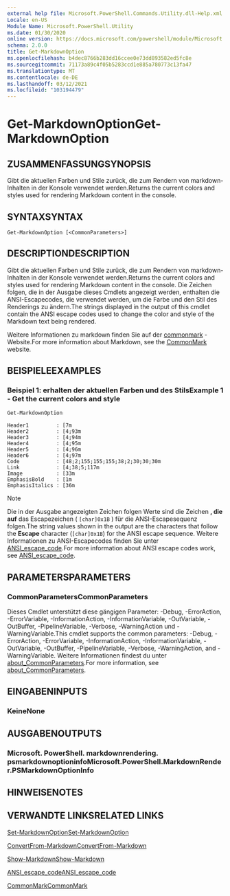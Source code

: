 ```yaml
---
external help file: Microsoft.PowerShell.Commands.Utility.dll-Help.xml
Locale: en-US
Module Name: Microsoft.PowerShell.Utility
ms.date: 01/30/2020
online version: https://docs.microsoft.com/powershell/module/Microsoft.PowerShell.Utility/Get-MarkdownOption?view=powershell-7&WT.mc_id=ps-gethelp
schema: 2.0.0
title: Get-MarkdownOption
ms.openlocfilehash: b4dec8766b283dd16ccee0e73dd893582ed5fc8e
ms.sourcegitcommit: 71173a89c4f05b5283ccd1e885a780773c13fa47
ms.translationtype: MT
ms.contentlocale: de-DE
ms.lasthandoff: 03/12/2021
ms.locfileid: "103194479"
---
```

# <span data-ttu-id="c7fb8-102">Get-MarkdownOption</span><span class="sxs-lookup"><span data-stu-id="c7fb8-102">Get-MarkdownOption</span></span>

## <span data-ttu-id="c7fb8-103">ZUSAMMENFASSUNG</span><span class="sxs-lookup"><span data-stu-id="c7fb8-103">SYNOPSIS</span></span>
<span data-ttu-id="c7fb8-104">Gibt die aktuellen Farben und Stile zurück, die zum Rendern von markdown-Inhalten in der Konsole verwendet werden.</span><span class="sxs-lookup"><span data-stu-id="c7fb8-104">Returns the current colors and styles used for rendering Markdown content in the console.</span></span>

## <span data-ttu-id="c7fb8-105">SYNTAX</span><span class="sxs-lookup"><span data-stu-id="c7fb8-105">SYNTAX</span></span>

```
Get-MarkdownOption [<CommonParameters>]
```

## <span data-ttu-id="c7fb8-106">DESCRIPTION</span><span class="sxs-lookup"><span data-stu-id="c7fb8-106">DESCRIPTION</span></span>

<span data-ttu-id="c7fb8-107">Gibt die aktuellen Farben und Stile zurück, die zum Rendern von markdown-Inhalten in der Konsole verwendet werden.</span><span class="sxs-lookup"><span data-stu-id="c7fb8-107">Returns the current colors and styles used for rendering Markdown content in the console.</span></span> <span data-ttu-id="c7fb8-108">Die Zeichen folgen, die in der Ausgabe dieses Cmdlets angezeigt werden, enthalten die ANSI-Escapecodes, die verwendet werden, um die Farbe und den Stil des Renderings zu ändern.</span><span class="sxs-lookup"><span data-stu-id="c7fb8-108">The strings displayed in the output of this cmdlet contain the ANSI escape codes used to change the color and style of the Markdown text being rendered.</span></span>

<span data-ttu-id="c7fb8-109">Weitere Informationen zu markdown finden Sie auf der [commonmark](https://commonmark.org/) -Website.</span><span class="sxs-lookup"><span data-stu-id="c7fb8-109">For more information about Markdown, see the [CommonMark](https://commonmark.org/) website.</span></span>

## <span data-ttu-id="c7fb8-110">BEISPIELE</span><span class="sxs-lookup"><span data-stu-id="c7fb8-110">EXAMPLES</span></span>

### <span data-ttu-id="c7fb8-111">Beispiel 1: erhalten der aktuellen Farben und des Stils</span><span class="sxs-lookup"><span data-stu-id="c7fb8-111">Example 1 - Get the current colors and style</span></span>

```powershell
Get-MarkdownOption
```

```Output
Header1         : [7m
Header2         : [4;93m
Header3         : [4;94m
Header4         : [4;95m
Header5         : [4;96m
Header6         : [4;97m
Code            : [48;2;155;155;155;38;2;30;30;30m
Link            : [4;38;5;117m
Image           : [33m
EmphasisBold    : [1m
EmphasisItalics : [36m
```

> [!NOTE]
> <span data-ttu-id="c7fb8-112">Die in der Ausgabe angezeigten Zeichen folgen Werte sind die Zeichen **, die auf** das Escapezeichen ( `[char]0x1B` ) für die ANSI-Escapesequenz folgen.</span><span class="sxs-lookup"><span data-stu-id="c7fb8-112">The string values shown in the output are the characters that follow the **Escape** character (`[char]0x1B`) for the ANSI escape sequence.</span></span> <span data-ttu-id="c7fb8-113">Weitere Informationen zu ANSI-Escapecodes finden Sie unter [ANSI_escape_code](https://en.wikipedia.org/wiki/ANSI_escape_code).</span><span class="sxs-lookup"><span data-stu-id="c7fb8-113">For more information about ANSI escape codes work, see [ANSI_escape_code](https://en.wikipedia.org/wiki/ANSI_escape_code).</span></span>

## <span data-ttu-id="c7fb8-114">PARAMETERS</span><span class="sxs-lookup"><span data-stu-id="c7fb8-114">PARAMETERS</span></span>

### <span data-ttu-id="c7fb8-115">CommonParameters</span><span class="sxs-lookup"><span data-stu-id="c7fb8-115">CommonParameters</span></span>

<span data-ttu-id="c7fb8-116">Dieses Cmdlet unterstützt diese gängigen Parameter: -Debug, -ErrorAction, -ErrorVariable, -InformationAction, -InformationVariable, -OutVariable, -OutBuffer, -PipelineVariable, -Verbose, -WarningAction und -WarningVariable.</span><span class="sxs-lookup"><span data-stu-id="c7fb8-116">This cmdlet supports the common parameters: -Debug, -ErrorAction, -ErrorVariable, -InformationAction, -InformationVariable, -OutVariable, -OutBuffer, -PipelineVariable, -Verbose, -WarningAction, and -WarningVariable.</span></span> <span data-ttu-id="c7fb8-117">Weitere Informationen findest du unter [about_CommonParameters](https://go.microsoft.com/fwlink/?LinkID=113216).</span><span class="sxs-lookup"><span data-stu-id="c7fb8-117">For more information, see [about_CommonParameters](https://go.microsoft.com/fwlink/?LinkID=113216).</span></span>

## <span data-ttu-id="c7fb8-118">EINGABEN</span><span class="sxs-lookup"><span data-stu-id="c7fb8-118">INPUTS</span></span>

### <span data-ttu-id="c7fb8-119">Keine</span><span class="sxs-lookup"><span data-stu-id="c7fb8-119">None</span></span>

## <span data-ttu-id="c7fb8-120">AUSGABEN</span><span class="sxs-lookup"><span data-stu-id="c7fb8-120">OUTPUTS</span></span>

### <span data-ttu-id="c7fb8-121">Microsoft. PowerShell. markdownrendering. psmarkdownoptioninfo</span><span class="sxs-lookup"><span data-stu-id="c7fb8-121">Microsoft.PowerShell.MarkdownRender.PSMarkdownOptionInfo</span></span>

## <span data-ttu-id="c7fb8-122">HINWEISE</span><span class="sxs-lookup"><span data-stu-id="c7fb8-122">NOTES</span></span>

## <span data-ttu-id="c7fb8-123">VERWANDTE LINKS</span><span class="sxs-lookup"><span data-stu-id="c7fb8-123">RELATED LINKS</span></span>

[<span data-ttu-id="c7fb8-124">Set-MarkdownOption</span><span class="sxs-lookup"><span data-stu-id="c7fb8-124">Set-MarkdownOption</span></span>](Set-MarkdownOption.md)

[<span data-ttu-id="c7fb8-125">ConvertFrom-Markdown</span><span class="sxs-lookup"><span data-stu-id="c7fb8-125">ConvertFrom-Markdown</span></span>](ConvertFrom-Markdown.md)

[<span data-ttu-id="c7fb8-126">Show-Markdown</span><span class="sxs-lookup"><span data-stu-id="c7fb8-126">Show-Markdown</span></span>](Show-Markdown.md)

[<span data-ttu-id="c7fb8-127">ANSI_escape_code</span><span class="sxs-lookup"><span data-stu-id="c7fb8-127">ANSI_escape_code</span></span>](https://en.wikipedia.org/wiki/ANSI_escape_code)

[<span data-ttu-id="c7fb8-128">CommonMark</span><span class="sxs-lookup"><span data-stu-id="c7fb8-128">CommonMark</span></span>](https://commonmark.org/)
